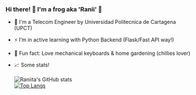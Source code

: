 ### Hi there! 👋 I'm a frog aka 'Ranii' 🐸
- 🔧 I'm a Telecom Engineer by Universidad Politecnica de Cartagena (UPCT)
- ⚡ I’m in active learning with Python Backend (Flask/Fast API way!)
- 🌱 Fun fact: Love mechanical keyboards & home gardening (chillies lover)

- 📈 Some stats!\
\
![Raniita's GitHub stats](https://github-readme-stats.vercel.app/api?username=Raniita&count_private=true&show_icons=true&include_all_commits=true)
\
[![Top Langs](https://github-readme-stats.vercel.app/api/top-langs/?username=Raniita&hide=javascript,html,css&layout=compact)](https://github.com/anuraghazra/github-readme-stats)
